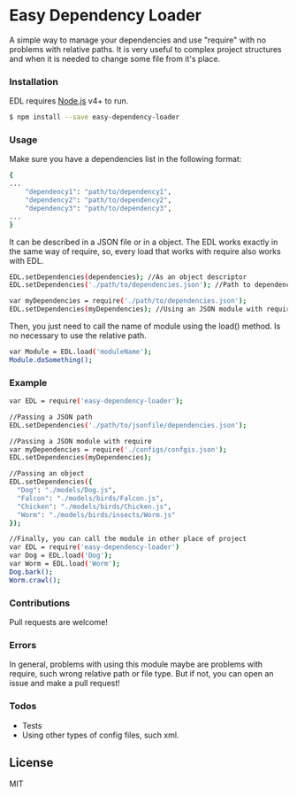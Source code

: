 # Easy Dependency Loader

A simple way to manage your dependencies and use "require" with no problems with relative paths. It is very useful to complex project structures and when it is needed to change some file from it's place.

### Installation

EDL requires [Node.js](https://nodejs.org/) v4+ to run.

```sh
$ npm install --save easy-dependency-loader
```

### Usage

Make sure you have a dependencies list in the following format:

```sh
{
...
    "dependency1": "path/to/dependency1",
    "dependency2": "path/to/dependency2",
    "dependency3": "path/to/dependency3",
...
}
```

It can be described in a JSON file or in a object. The EDL works exactly in the same way of require, so, every load that works with require also works with EDL.

```sh
EDL.setDependencies(dependencies); //As an object descriptor
EDL.setDependencies('./path/to/dependencies.json'); //Path to dependencies file

var myDependencies = require('./path/to/dependencies.json');
EDL.setDependencies(myDependencies); //Using an JSON module with require
```
Then, you just need to call the name of module using the load() method. Is no necessary to use the relative path.

```sh
var Module = EDL.load('moduleName');
Module.doSomething();
```

### Example
```sh
var EDL = require('easy-dependency-loader');

//Passing a JSON path
EDL.setDependencies('./path/to/jsonfile/dependencies.json');

//Passing a JSON module with require
var myDependencies = require('./configs/confgis.json');
EDL.setDependencies(myDependencies);

//Passing an object
EDL.setDependencies({
  "Dog": "./models/Dog.js",
  "Falcon": "./models/birds/Falcon.js",
  "Chicken": "./models/birds/Chicken.js",
  "Worm": "./models/birds/insects/Worm.js"
});

//Finally, you can call the module in other place of project
var EDL = require('easy-dependency-loader')
var Dog = EDL.load('Dog');
var Worm = EDL.load('Worm');
Dog.bark(); 
Worm.crawl();
```

### Contributions
Pull requests are welcome!

### Errors
In general, problems with using this module maybe are problems with require, such wrong relative path or file type. But if not, you can open an issue and make a pull request!

### Todos
 - Tests
 - Using other types of config files, such xml.

License
----
MIT
